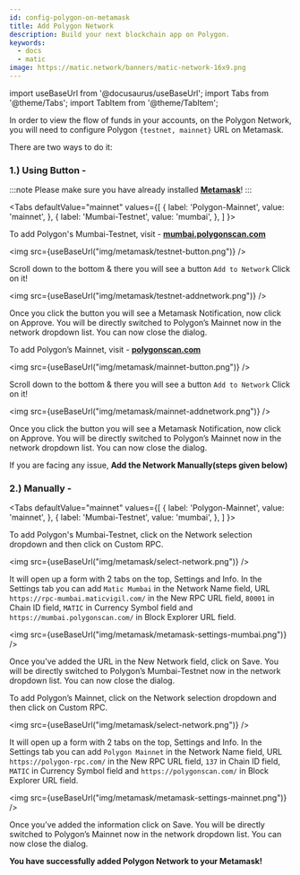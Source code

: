 ```yaml
---
id: config-polygon-on-metamask
title: Add Polygon Network
description: Build your next blockchain app on Polygon.
keywords:
  - docs
  - matic
image: https://matic.network/banners/matic-network-16x9.png 
---
```

import useBaseUrl from '@docusaurus/useBaseUrl';
import Tabs from '@theme/Tabs';
import TabItem from '@theme/TabItem';

In order to view the flow of funds in your accounts, on the Polygon Network, you will need to configure Polygon `{testnet, mainnet}` URL on Metamask.

There are two ways to do it:

### **1.) Using Button -**

:::note
Please make sure you have already installed <ins>**[Metamask](https://metamask.io/)**</ins>!
:::


<Tabs
  defaultValue="mainnet"
  values={[
    { label: 'Polygon-Mainnet', value: 'mainnet', },
    { label: 'Mumbai-Testnet', value: 'mumbai', },
  ]
}>

<TabItem value="mumbai">

To add Polygon's Mumbai-Testnet, visit -  <ins>**[mumbai.polygonscan.com](https://mumbai.polygonscan.com/)**</ins>

<img src={useBaseUrl("img/metamask/testnet-button.png")} />
<p></p>

Scroll down to the bottom & there you will see a button `Add to Network` Click on it!

<img src={useBaseUrl("img/metamask/testnet-addnetwork.png")} />

Once you click the button you will see a Metamask Notification, now click on Approve. 
You will be directly switched to Polygon’s Mainnet now in the network dropdown list. You can now close the dialog.
</TabItem>

<TabItem value="mainnet">

To add Polygon’s Mainnet, visit -  <ins>**[polygonscan.com](https://polygonscan.com/)**</ins>

<img src={useBaseUrl("img/metamask/mainnet-button.png")} />
<p></p>

Scroll down to the bottom & there you will see a button `Add to Network` Click on it!

<img src={useBaseUrl("img/metamask/mainnet-addnetwork.png")} />

Once you click the button you will see a Metamask Notification, now click on Approve. 
You will be directly switched to Polygon’s Mainnet now in the network dropdown list. You can now close the dialog.
</TabItem>
</Tabs>

If you are facing any issue, **Add the Network Manually(steps given below)**

### **2.) Manually -**

<Tabs
  defaultValue="mainnet"
  values={[
    { label: 'Polygon-Mainnet', value: 'mainnet', },
    { label: 'Mumbai-Testnet', value: 'mumbai', },
  ]
}>

<TabItem value="mumbai">
To add Polygon's Mumbai-Testnet, click on the Network selection dropdown and then click on Custom RPC.

<img src={useBaseUrl("img/metamask/select-network.png")} />

It will open up a form with 2 tabs on the top, Settings and Info. In the Settings tab you can add `Matic Mumbai` in the Network Name field, URL `https://rpc-mumbai.maticvigil.com/` in the New RPC URL field, `80001` in Chain ID field, `MATIC` in Currency Symbol field and `https://mumbai.polygonscan.com/` in Block Explorer URL field.

<img src={useBaseUrl("img/metamask/metamask-settings-mumbai.png")} />

Once you’ve added the URL in the New Network field, click on Save. You will be directly switched to Polygon’s Mumbai-Testnet now in the network dropdown list. You can now close the dialog.
</TabItem>

<TabItem value="mainnet">
To add Polygon’s Mainnet, click on the Network selection dropdown and then click on Custom RPC. 

<img src={useBaseUrl("img/metamask/select-network.png")} />

It will open up a form with 2 tabs on the top, Settings and Info. In the Settings tab you can add `Polygon Mainnet` in the Network Name field, URL `https://polygon-rpc.com/` in the New RPC URL field, `137` in Chain ID field, `MATIC` in Currency Symbol field and `https://polygonscan.com/` in Block Explorer URL field.

<img src={useBaseUrl("img/metamask/metamask-settings-mainnet.png")} />

Once you’ve added the information click on Save. You will be directly switched to Polygon’s Mainnet now in the network dropdown list. You can now close the dialog.
</TabItem>
</Tabs>

**You have successfully added Polygon Network to your Metamask!**


